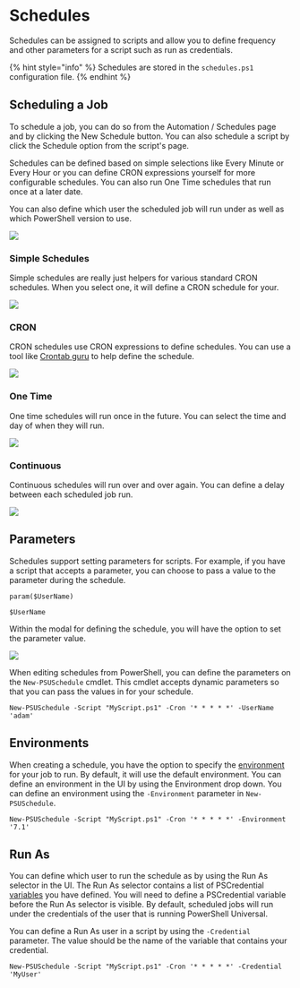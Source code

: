 # Schedules

Schedules can be assigned to scripts and allow you to define frequency and other parameters for a script such as run as credentials. 

{% hint style="info" %}
Schedules are stored in the `schedules.ps1` configuration file.
{% endhint %}

## Scheduling a Job 

To schedule a job, you can do so from the Automation / Schedules page and by clicking the New Schedule button. You can also schedule a script by click the Schedule option from the script's page. 

Schedules can be defined based on simple selections like Every Minute or Every Hour or you can define CRON expressions yourself for more configurable schedules. You can also run One Time schedules that run once at a later date. 

You can also define which user the scheduled job will run under as well as which PowerShell version to use. 

![](../.gitbook/assets/image%20%283%29.png)

### Simple Schedules

Simple schedules are really just helpers for various standard CRON schedules. When you select one, it will define a CRON schedule for your.

![](../.gitbook/assets/image%20%28143%29.png)

### CRON

CRON schedules use CRON expressions to define schedules. You can use a tool like [Crontab guru](https://crontab.guru/) to help define the schedule. 

![](../.gitbook/assets/image%20%28142%29.png)

### One Time

One time schedules will run once in the future. You can select the time and day of when they will run. 

![](../.gitbook/assets/image%20%28140%29.png)

### Continuous

Continuous schedules will run over and over again. You can define a delay between each scheduled job run. 

![](../.gitbook/assets/image%20%28141%29.png)

## Parameters

Schedules support setting parameters for scripts. For example, if you have a script that accepts a parameter, you can choose to pass a value to the parameter during the schedule. 

```text
param($UserName)

$UserName
```

Within the modal for defining the schedule, you will have the option to set the parameter value.

![](../.gitbook/assets/image%20%28180%29.png)

When editing schedules from PowerShell, you can define the parameters on the `New-PSUSchedule` cmdlet. This cmdlet accepts dynamic parameters so that you can pass the values in for your schedule. 

```text
New-PSUSchedule -Script "MyScript.ps1" -Cron '* * * * *' -UserName 'adam'
```

## Environments

When creating a schedule, you have the option to specify the [environment ](../config/environments.md)for your job to run. By default, it will use the default environment. You can define an environment in the UI by using the Environment drop down. You can define an environment using the `-Environment` parameter in `New-PSUSchedule`.

```text
New-PSUSchedule -Script "MyScript.ps1" -Cron '* * * * *' -Environment '7.1'
```

## Run As

You can define which user to run the schedule as by using the Run As selector in the UI. The Run As selector contains a list of PSCredential [variables](variables.md) you have defined. You will need to define a PSCredential variable before the Run As selector is visible. By default, scheduled jobs will run under the credentials of the user that is running PowerShell Universal. 

You can define a Run As user in a script by using the `-Credential` parameter. The value should be the name of the variable that contains your credential. 

```text
New-PSUSchedule -Script "MyScript.ps1" -Cron '* * * * *' -Credential 'MyUser'
```



